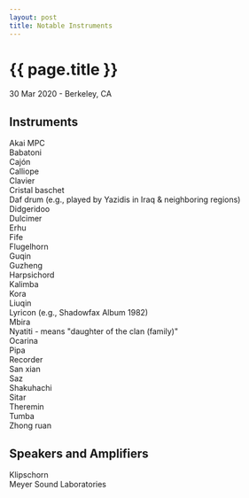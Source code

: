 ```yaml
---
layout: post
title: Notable Instruments
---
```


{{ page.title }}
================

<p class="meta">30 Mar 2020 - Berkeley, CA</p>

## Instruments
Akai MPC  
Babatoni  
Cajón  
Calliope  
Clavier  
Cristal baschet  
Daf drum (e.g., played by Yazidis in Iraq & neighboring regions)  
Didgeridoo  
Dulcimer  
Erhu  
Fife  
Flugelhorn  
Guqin  
Guzheng  
Harpsichord  
Kalimba  
Kora  
Liuqin  
Lyricon (e.g., Shadowfax Album 1982)  
Mbira  
Nyatiti - means "daughter of the clan (family)"  
Ocarina  
Pipa  
Recorder  
San xian  
Saz  
Shakuhachi  
Sitar  
Theremin  
Tumba  
Zhong ruan

## Speakers and Amplifiers
Klipschorn  
Meyer Sound Laboratories